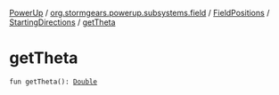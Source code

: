 [PowerUp](../../../index.md) / [org.stormgears.powerup.subsystems.field](../../index.md) / [FieldPositions](../index.md) / [StartingDirections](index.md) / [getTheta](./get-theta.md)

# getTheta

`fun getTheta(): `[`Double`](https://kotlinlang.org/api/latest/jvm/stdlib/kotlin/-double/index.html)